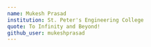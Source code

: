 ```yaml
---
name: Mukesh Prasad
institution: St. Peter's Engineering College
quote: To Infinity and Beyond!
github_user: mukeshprasad
---
```

